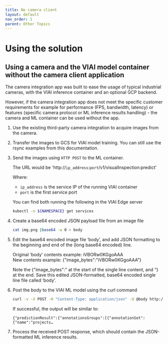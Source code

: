 ```yaml
---
title: No camera client
layout: default
nav_order: 1
parent: Other Topics
---
```

# Using the solution

## Using a camera and the VIAI model container without the camera client application

The camera integration app was built to ease the usage of typical industrial
cameras, with the VIAI inference container and an optional GCP backend.

However, if the camera integration app does not meet the specific customer
requirements for example for performance (FPS, bandwidth, latency) or features (specific camera protocol or ML inference results handling) - the camera and ML container can be used without the app.

1. Use the existing third-party camera integration to acquire images from the camera.

2. Transfer the images to GCS for VIAI model training. You can still use the rsync examples from this documentation.

3. Send the images using `HTTP POST` to the ML container.

    The URL would be 'http://`ip_address`:`port`/v1/visualInspection:predict'

    Where:

    * `ip_address` is the service IP of the running VIAI container
    * `port` is the first service port

    You can find both running the following in the VIAI Edge server

    ```bash
    kubectl -n ${NAMESPACE} get services
    ```

4. Create a base64 encoded JSON payload file from an image file

    ```bash
    cat img.png |base64 -w 0 > body
    ```

5. Edit the base64 encoded image file ‘body’, and add JSON formatting to the
beginning and end of the (long base64 encoded) line.

    Original ‘body’ contents example: iVBORw0KGgoAAA <br>
    New contents example: {"image_bytes":"iVBORw0KGgoAAA”}

    Note the {"image_bytes":" at the start of the single line content, and “} at the end. Save this edited JSON-formatted, base64 encoded single line file called ‘body’.

6. Post the body to the VIAI ML model using the curl command

    ```bash
    curl -v -X POST -H "Content-Type: application/json" -d @body http://ml-model:8602/v1/visualInspection:predict
    ```

    If successful, the output will be similar to:

    ```text
    {"predictionResult":{"annotationsGroups":[{"annotationSet":{"name":"projects…
    ```

7. Process the received POST response, which should contain the JSON-formatted ML inference results.
